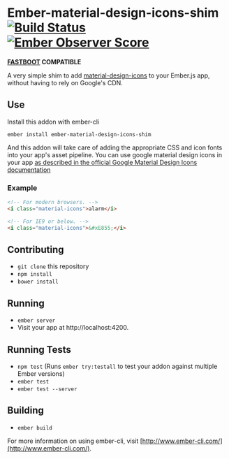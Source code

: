 # Ember-material-design-icons-shim [![Build Status](https://travis-ci.org/mike-north/ember-material-design-icons-shim.svg?branch=master)](https://travis-ci.org/mike-north/ember-material-design-icons-shim) [![Ember Observer Score](https://emberobserver.com/badges/ember-material-design-icons-shim.svg)](https://emberobserver.com/addons/ember-material-design-icons-shim)

**[FASTBOOT](http://ember-fastboot.com) COMPATIBLE**

A very simple shim to add [material-design-icons](https://github.com/google/material-design-icons) to your Ember.js app, without having to rely on Google's CDN.

## Use
Install this addon with ember-cli

```
ember install ember-material-design-icons-shim
```
And this addon will take care of adding the appropriate CSS and icon fonts into your app's asset pipeline. You can use google material design icons in your app [as described in the official Google Material Design Icons documentation](https://design.google.com/icons/)

### Example
```html
<!-- For modern browsers. -->
<i class="material-icons">alarm</i>

<!-- For IE9 or below. -->
<i class="material-icons">&#xE855;</i>
```

## Contributing

* `git clone` this repository
* `npm install`
* `bower install`

## Running

* `ember server`
* Visit your app at http://localhost:4200.

## Running Tests

* `npm test` (Runs `ember try:testall` to test your addon against multiple Ember versions)
* `ember test`
* `ember test --server`

## Building

* `ember build`

For more information on using ember-cli, visit [http://www.ember-cli.com/](http://www.ember-cli.com/).
